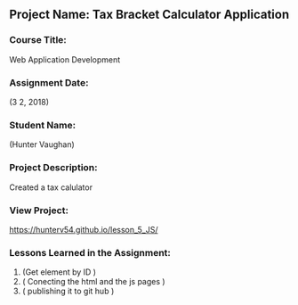 ## Project Name:  Tax Bracket Calculator Application

### Course Title:
Web Application Development

### Assignment Date:  
(3 2, 2018)

### Student Name:  
(Hunter Vaughan)

### Project Description:
Created a tax calulator 
### View Project:
https://hunterv54.github.io/lesson_5_JS/

### Lessons Learned in the Assignment:
1. (Get element by ID )
2. ( Conecting the html and the js pages )
3. ( publishing it to git hub )

